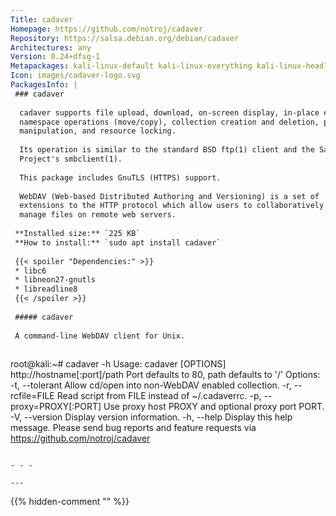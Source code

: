 ```yaml
---
Title: cadaver
Homepage: https://github.com/notroj/cadaver
Repository: https://salsa.debian.org/debian/cadaver
Architectures: any
Version: 0.24+dfsg-1
Metapackages: kali-linux-default kali-linux-everything kali-linux-headless kali-linux-large kali-tools-web 
Icon: images/cadaver-logo.svg
PackagesInfo: |
 ### cadaver
 
  cadaver supports file upload, download, on-screen display, in-place editing,
  namespace operations (move/copy), collection creation and deletion, property
  manipulation, and resource locking.
   
  Its operation is similar to the standard BSD ftp(1) client and the Samba
  Project's smbclient(1).
   
  This package includes GnuTLS (HTTPS) support.
   
  WebDAV (Web-based Distributed Authoring and Versioning) is a set of
  extensions to the HTTP protocol which allow users to collaboratively edit and
  manage files on remote web servers.
 
 **Installed size:** `225 KB`  
 **How to install:** `sudo apt install cadaver`  
 
 {{< spoiler "Dependencies:" >}}
 * libc6 
 * libneon27-gnutls
 * libreadline8 
 {{< /spoiler >}}
 
 ##### cadaver
 
 A command-line WebDAV client for Unix.
 
 ```
 root@kali:~# cadaver -h
 Usage: cadaver [OPTIONS] http://hostname[:port]/path
   Port defaults to 80, path defaults to '/'
 Options:
   -t, --tolerant            Allow cd/open into non-WebDAV enabled collection.
   -r, --rcfile=FILE         Read script from FILE instead of ~/.cadaverrc.
   -p, --proxy=PROXY[:PORT]  Use proxy host PROXY and optional proxy port PORT.
   -V, --version             Display version information.
   -h, --help                Display this help message.
 Please send bug reports and feature requests via <https://github.com/notroj/cadaver>
 ```
 
 - - -
 
---
```

{{% hidden-comment "<!--Do not edit anything above this line-->" %}}
